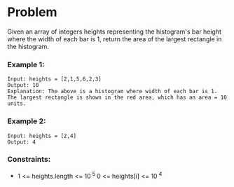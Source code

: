 # Problem

Given an array of integers heights representing the histogram's bar height where the width of each bar is 1, return the area of the largest rectangle in the histogram.

### Example 1:

```
Input: heights = [2,1,5,6,2,3]
Output: 10
Explanation: The above is a histogram where width of each bar is 1.
The largest rectangle is shown in the red area, which has an area = 10 units.
```

### Example 2:
```
Input: heights = [2,4]
Output: 4
```

### Constraints:

- 1 <= heights.length <= 10<sup> 5 </sup>
0 <= heights[i] <= 10<sup> 4 </sup>

